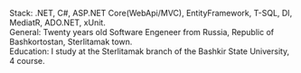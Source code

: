 Stack: .NET, C#, ASP.NET Core(WebApi/MVC), EntityFramework, T-SQL, DI, MediatR, ADO.NET, xUnit.  
General: Twenty years old Software Engeneer from Russia, Republic of Bashkortostan, Sterlitamak town.  
Education: I study at the Sterlitamak branch of the Bashkir State University, 4 course.  
